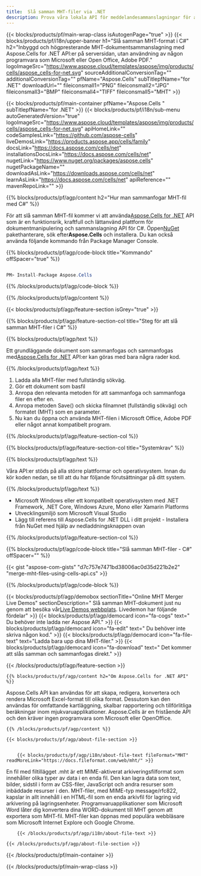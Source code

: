 ```yaml
---
title:  Slå samman MHT-filer via .NET
description: Prova våra lokala API för meddelandesammanslagningar för att kombinera MHT-dokument på .NET Framework, .NET Core och Xamarin-plattformar.
---
```

{{< blocks/products/pf/main-wrap-class isAutogenPage="true" >}}
{{< blocks/products/pf/i18n/upper-banner h1="Slå samman MHT-format i C#" h2="Inbyggd och högpresterande MHT-dokumentsammanslagning med Aspose.Cells for .NET API:er på serversidan, utan användning av någon programvara som Microsoft eller Open Office, Adobe PDF." logoImageSrc="https://www.aspose.cloud/templates/aspose/img/products/cells/aspose_cells-for-net.svg" sourceAdditionalConversionTag="" additionalConversionTag="" pfName="Aspose.Cells" subTitlepfName="for .NET" downloadUrl="" fileiconsmall1="PNG" fileiconsmall2="JPG" fileiconsmall3="BMP" fileiconsmall4="TIFF" fileiconsmall5="MHT" >}}

{{< blocks/products/pf/main-container pfName="Aspose.Cells " subTitlepfName="for .NET" >}}
{{< blocks/products/pf/i18n/sub-menu autoGeneratedVersion="true" logoImageSrc="https://www.aspose.cloud/templates/aspose/img/products/cells/aspose_cells-for-net.svg" apiHomeLink="" codeSamplesLink="https://github.com/aspose-cells" liveDemosLink="https://products.aspose.app/cells/family" docsLink="https://docs.aspose.com/cells/net" installationsDocsLink="https://docs.aspose.com/cells/net" nugetLink="https://www.nuget.org/packages/aspose.cells" nugetPackageName="" downloadAsLink="https://downloads.aspose.com/cells/net" learnAsLink="https://docs.aspose.com/cells/net" apiReference="" mavenRepoLink="" >}}

{{% blocks/products/pf/agp/content h2="Hur man sammanfogar MHT-fil med C#" %}}

 För att slå samman MHT-fil kommer vi att använda<a href="https://products.aspose.com/cells/net">Aspose.Cells for .NET</a> API som är en funktionsrik, kraftfull och lättanvänd plattform för dokumentmanipulering och sammanslagning API för C#. Öppen<a href="https://www.nuget.org/packages/aspose.cells">NuGet</a> pakethanterare, sök efter<b>Aspose.Cells</b> och installera. Du kan också använda följande kommando från Package Manager Console.

{{% blocks/products/pf/agp/code-block title="Kommando" offSpacer="true" %}}

```cs

PM> Install-Package Aspose.Cells

```

{{% /blocks/products/pf/agp/code-block %}}

{{% /blocks/products/pf/agp/content %}}

{{< blocks/products/pf/agp/feature-section isGrey="true" >}}

{{% blocks/products/pf/agp/feature-section-col title="Steg för att slå samman MHT-filer i C#" %}}

{{% blocks/products/pf/agp/text %}}

 Ett grundläggande dokument som sammanfogas och sammanfogas med[Aspose.Cells for .NET](https://products.aspose.com/cells/net) API:er kan göras med bara några rader kod.

{{% /blocks/products/pf/agp/text %}}

1. Ladda alla MHT-filer med fullständig sökväg.
1. Gör ett dokument som basfil
1. Anropa den relevanta metoden för att sammanfoga och sammanfoga filer en efter en.
1. Anropa metoden Save() och skicka filnamnet (fullständig sökväg) och formatet (MHT) som en parameter.
1. Nu kan du öppna och använda MHT-filen i Microsoft Office, Adobe PDF eller något annat kompatibelt program.


{{% /blocks/products/pf/agp/feature-section-col %}}

{{% blocks/products/pf/agp/feature-section-col title="Systemkrav" %}}

{{% blocks/products/pf/agp/text %}}

 Våra API:er stöds på alla större plattformar och operativsystem. Innan du kör koden nedan, se till att du har följande förutsättningar på ditt system.

{{% /blocks/products/pf/agp/text %}}

-  Microsoft Windows eller ett kompatibelt operativsystem med .NET Framework, .NET Core, Windows Azure, Mono eller Xamarin Platforms
-  Utvecklingsmiljö som Microsoft Visual Studio
-  Lägg till referens till Aspose.Cells for .NET DLL i ditt projekt - Installera från NuGet med hjälp av nedladdningsknappen ovan

{{% /blocks/products/pf/agp/feature-section-col %}}

{{% blocks/products/pf/agp/code-block title="Slå samman MHT-filer - C#" offSpacer="" %}}

{{< gist "aspose-com-gists" "d7c757e7471bd38006ac0d35d221b2e2" "merge-mht-files-using-cells-api.cs" >}}

{{% /blocks/products/pf/agp/code-block %}}

{{< blocks/products/pf/agp/demobox sectionTitle="Online MHT Merger Live Demos" sectionDescription=" Slå samman MHT-dokument just nu genom att besöka vår[Live Demos webbplats](https://products.aspose.app/cells/merger). Livedemon har följande fördelar" >}}
            {{< blocks/products/pf/agp/democard icon="fa-cogs" text=" Du behöver inte ladda ner Aspose API." >}}
            {{< blocks/products/pf/agp/democard icon="fa-edit" text=" Du behöver inte skriva någon kod." >}}
            {{< blocks/products/pf/agp/democard icon="fa-file-text" text="Ladda bara upp dina MHT-filer." >}}
            {{< blocks/products/pf/agp/democard icon="fa-download" text=" Det kommer att slås samman och sammanfogas direkt." >}}

{{< /blocks/products/pf/agp/feature-section >}}

<!-- aboutfile Starts -->

    {{% blocks/products/pf/agp/content h2="Om Aspose.Cells for .NET API" %}}

 Aspose.Cells API kan användas för att skapa, redigera, konvertera och rendera Microsoft Excel-format till olika format. Dessutom kan den användas för omfattande kartläggning, skalbar rapportering och tillförlitliga beräkningar inom mjukvaruapplikationer. Aspose.Cells är en fristående API och den kräver ingen programvara som Microsoft eller OpenOffice.



    {{% /blocks/products/pf/agp/content %}}

    {{< blocks/products/pf/agp/about-file-section >}}


        {{< blocks/products/pf/agp/i18n/about-file-text fileFormat="MHT" readMoreLink="https://docs.fileformat.com/web/mht/" >}}
En fil med filtillägget .mht är ett MIME-aktiverat arkiveringsfilformat som innehåller olika typer av data i en enda fil. Den kan lagra data som text, bilder, sidstil i form av CSS-filer, JavaScript och andra resurser som inbäddade resurser i den. MHT-filer, med MIME-typ message/rfc822, kapslar in allt innehåll i en HTML-fil som en enda arkivfil för lagring vid arkivering på lagringsenheter. Programvaruapplikationer som Microsoft Word låter dig konvertera dina WORD-dokument till MHT genom att exportera som MHT-fil. MHT-filer kan öppnas med populära webbläsare som Microsoft Internet Explore och Google Chrome.

        {{< /blocks/products/pf/agp/i18n/about-file-text >}}

    {{< /blocks/products/pf/agp/about-file-section >}}

<!-- aboutfile Ends -->



{{< /blocks/products/pf/main-container >}}
    
{{< /blocks/products/pf/main-wrap-class >}}
